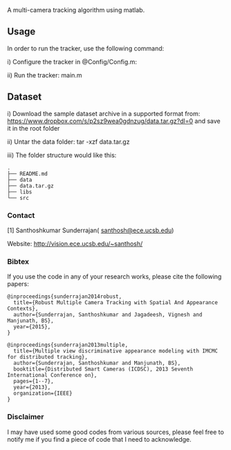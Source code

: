 
A multi-camera tracking algorithm using matlab.

Usage
------------

In order to run the tracker, use the following command:

i) Configure the tracker in @Config/Config.m:

ii) Run the tracker: main.m

Dataset
------------
i) Download the sample dataset archive in a supported format from: https://www.dropbox.com/s/p2sz9wea0gdnzug/data.tar.gz?dl=0 and save it in the root folder

ii) Untar the data folder:
tar -xzf data.tar.gz

iii) The folder structure would like this:

~~~
.
├── README.md
├── data
├── data.tar.gz
├── libs
└── src
~~~

### Contact ###
[1] Santhoshkumar Sunderrajan( santhosh@ece.ucsb.edu)

Website: http://vision.ece.ucsb.edu/~santhosh/

### Bibtex ###
If you use the code in any of your research works, please cite the following papers:
~~~
@inproceedings{sunderrajan2014robust,
  title={Robust Multiple Camera Tracking with Spatial And Appearance Contexts},
  author={Sunderrajan, Santhoshkumar and Jagadeesh, Vignesh and Manjunath, BS},
  year={2015},
}

@inproceedings{sunderrajan2013multiple,
  title={Multiple view discriminative appearance modeling with IMCMC for distributed tracking},
  author={Sunderrajan, Santhoshkumar and Manjunath, BS},
  booktitle={Distributed Smart Cameras (ICDSC), 2013 Seventh International Conference on},
  pages={1--7},
  year={2013},
  organization={IEEE}
}
~~~

### Disclaimer ###
I may have used some good codes from various sources, please feel free to notify me if you find a piece of code that I need to acknowledge.